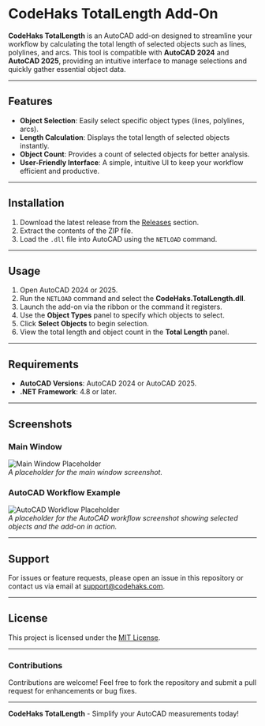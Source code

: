# CodeHaks TotalLength Add-On  

**CodeHaks TotalLength** is an AutoCAD add-on designed to streamline your workflow by calculating the total length of selected objects such as lines, polylines, and arcs. This tool is compatible with **AutoCAD 2024** and **AutoCAD 2025**, providing an intuitive interface to manage selections and quickly gather essential object data.

---

## Features  
- **Object Selection**: Easily select specific object types (lines, polylines, arcs).  
- **Length Calculation**: Displays the total length of selected objects instantly.  
- **Object Count**: Provides a count of selected objects for better analysis.  
- **User-Friendly Interface**: A simple, intuitive UI to keep your workflow efficient and productive.  

---

## Installation  
1. Download the latest release from the [Releases](#) section.  
2. Extract the contents of the ZIP file.  
3. Load the `.dll` file into AutoCAD using the `NETLOAD` command.  

---

## Usage  
1. Open AutoCAD 2024 or 2025.  
2. Run the `NETLOAD` command and select the **CodeHaks.TotalLength.dll**.  
3. Launch the add-on via the ribbon or the command it registers.  
4. Use the **Object Types** panel to specify which objects to select.  
5. Click **Select Objects** to begin selection.  
6. View the total length and object count in the **Total Length** panel.  

---

## Requirements  
- **AutoCAD Versions**: AutoCAD 2024 or AutoCAD 2025.  
- **.NET Framework**: 4.8 or later.  

---

## Screenshots  

### Main Window  
![Main Window Placeholder](#)  
*A placeholder for the main window screenshot.*  

### AutoCAD Workflow Example  
![AutoCAD Workflow Placeholder](#)  
*A placeholder for the AutoCAD workflow screenshot showing selected objects and the add-on in action.*  

---

## Support  
For issues or feature requests, please open an issue in this repository or contact us via email at [support@codehaks.com](mailto:support@codehaks.com).  

---

## License  
This project is licensed under the [MIT License](LICENSE).  

--- 

### Contributions  
Contributions are welcome! Feel free to fork the repository and submit a pull request for enhancements or bug fixes.  

---  

**CodeHaks TotalLength** - Simplify your AutoCAD measurements today!
